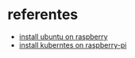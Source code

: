 


# referentes
- [install ubuntu on raspberry](https://ubuntu.com/download/raspberry-pi)
- [install kuberntes on raspberry-pi](https://opensource.com/article/20/6/kubernetes-raspberry-pi)
